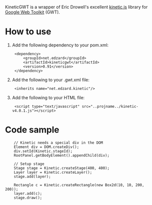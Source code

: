KineticGWT is a wrapper of Eric Drowell's excellent [kinetic.js](http://www.kineticjs.com/) library for [Google Web Toolkit](https://developers.google.com/web-toolkit/) (GWT).

How to use
==========

1. Add the following dependency to your pom.xml:

		<dependency>
			<groupId>net.edzard</groupId>
			<artifactId>kineticgwt</artifactId>
			<version>0.91</version>
		</dependency>
		
2. Add the following to your .gwt.xml file:

		<inherits name="net.edzard.kinetic"/>
			
3. Add the following to your HTML file:

		<script type="text/javascript" src="..projname../kinetic-v4.0.1.js"></script> 
		

Code sample
===========

		// Kinetic needs a special div in the DOM
		Element div = DOM.createDiv();
		div.setId(Kinetic.stageId);
		RootPanel.getBodyElement().appendChild(div);
		
		// Setup stage
		Stage stage = Kinetic.createStage(400, 400);
		Layer layer = Kinetic.createLayer();
		stage.add(layer);
		
		Rectangle c = Kinetic.createRectangle(new Box2d(10, 10, 200, 200)); 
		layer.add(c);
		stage.draw();